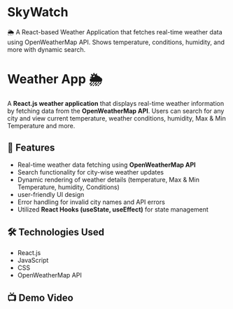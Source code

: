 # SkyWatch
🌦️ A React-based Weather Application that fetches real-time weather data using OpenWeatherMap API. Shows temperature, conditions, humidity, and more with dynamic search.

# Weather App 🌦️

A **React.js weather application** that displays real-time weather information by fetching data from the **OpenWeatherMap API**. Users can search for any city and view current temperature, weather conditions, humidity, Max &amp; Min Temperature and more.

## 📌 Features
- Real-time weather data fetching using **OpenWeatherMap API**
- Search functionality for city-wise weather updates
- Dynamic rendering of weather details (temperature, Max &amp; Min Temperature, humidity, Conditions)
- user-friendly UI design
- Error handling for invalid city names and API errors
- Utilized **React Hooks (useState, useEffect)** for state management

## 🛠️ Technologies Used
- React.js
- JavaScript
- CSS
- OpenWeatherMap API

## 📺 Demo Video

